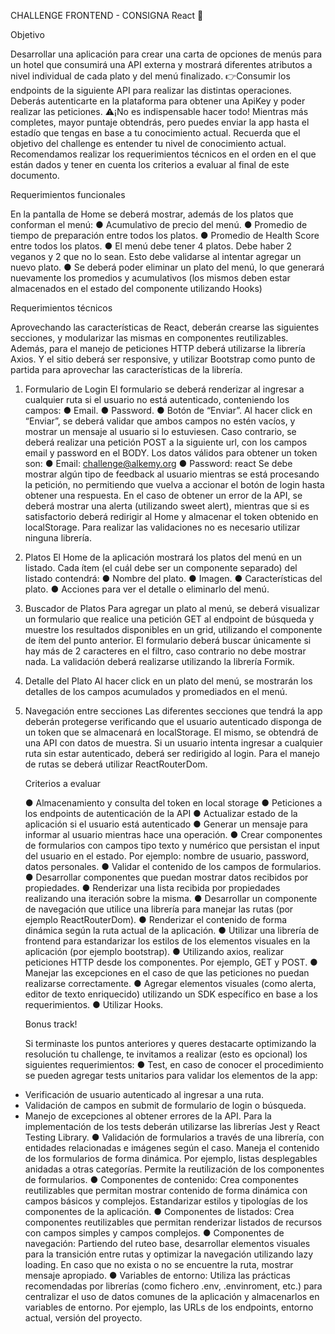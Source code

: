 CHALLENGE FRONTEND - CONSIGNA
React 🚀

Objetivo

Desarrollar una aplicación para crear una carta de opciones de menús para un hotel que consumirá una
API externa y mostrará diferentes atributos a nivel individual de cada plato y del menú finalizado.
👉Consumir los endpoints de la siguiente API para realizar las distintas operaciones. Deberás
autenticarte en la plataforma para obtener una ApiKey y poder realizar las peticiones.
⚠️¡No es indispensable hacer todo!
Mientras más completes, mayor puntaje obtendrás, pero puedes enviar la app hasta el estadío que
tengas en base a tu conocimiento actual. Recuerda que el objetivo del challenge es entender tu nivel
de conocimiento actual. Recomendamos realizar los requerimientos técnicos en el orden en el que
están dados y tener en cuenta los criterios a evaluar al final de este documento.

Requerimientos funcionales

En la pantalla de Home se deberá mostrar, además de los platos que conforman el menú:
● Acumulativo de precio del menú.
● Promedio de tiempo de preparación entre todos los platos.
● Promedio de Health Score entre todos los platos.
● El menú debe tener 4 platos. Debe haber 2 veganos y 2 que no lo sean. Esto debe
validarse al intentar agregar un nuevo plato.
● Se deberá poder eliminar un plato del menú, lo que generará nuevamente los promedios
y acumulativos (los mismos deben estar almacenados en el estado del componente
utilizando Hooks)

Requerimientos técnicos

Aprovechando las características de React, deberán crearse las siguientes secciones, y modularizar
las mismas en componentes reutilizables.
Además, para el manejo de peticiones HTTP deberá utilizarse la librería Axios. Y el sitio deberá ser
responsive, y utilizar Bootstrap como punto de partida para aprovechar las características de la
librería.

1. Formulario de Login
   El formulario se deberá renderizar al ingresar a cualquier ruta si el usuario no está autenticado,
   conteniendo los campos:
   ● Email.
   ● Password.
   ● Botón de “Enviar”.
   Al hacer click en “Enviar”, se deberá validar que ambos campos no estén vacíos, y mostrar un mensaje
   al usuario si lo estuviesen. Caso contrario, se deberá realizar una petición POST a la siguiente url, con
   los campos email y password en el BODY.
   Los datos válidos para obtener un token son:
   ● Email: challenge@alkemy.org
   ● Password: react
   Se debe mostrar algún tipo de feedback al usuario mientras se está procesando la petición, no
   permitiendo que vuelva a accionar el botón de login hasta obtener una respuesta.
   En el caso de obtener un error de la API, se deberá mostrar una alerta (utilizando sweet alert), mientras
   que si es satisfactorio deberá redirigir al Home y almacenar el token obtenido en localStorage. Para
   realizar las validaciones no es necesario utilizar ninguna librería.
2. Platos
   El Home de la aplicación mostrará los platos del menú en un listado. Cada ítem (el cuál debe ser un
   componente separado) del listado contendrá:
   ● Nombre del plato.
   ● Imagen.
   ● Características del plato.
   ● Acciones para ver el detalle o eliminarlo del menú.
3. Buscador de Platos
   Para agregar un plato al menú, se deberá visualizar un formulario que realice una petición GET al
   endpoint de búsqueda y muestre los resultados disponibles en un grid, utilizando el componente de
   ítem del punto anterior.
   El formulario deberá buscar únicamente si hay más de 2 caracteres en el filtro, caso contrario no debe
   mostrar nada. La validación deberá realizarse utilizando la librería Formik.
4. Detalle del Plato
   Al hacer click en un plato del menú, se mostrarán los detalles de los campos acumulados y
   promediados en el menú.
5. Navegación entre secciones
   Las diferentes secciones que tendrá la app deberán protegerse verificando que el usuario autenticado
   disponga de un token que se almacenará en localStorage. El mismo, se obtendrá de una API con datos
   de muestra. Si un usuario intenta ingresar a cualquier ruta sin estar autenticado, deberá ser redirigido al
   login. Para el manejo de rutas se deberá utilizar ReactRouterDom.

   Criterios a evaluar

   ● Almacenamiento y consulta del token en local storage
   ● Peticiones a los endpoints de autenticación de la API
   ● Actualizar estado de la aplicación si el usuario está autenticado
   ● Generar un mensaje para informar al usuario mientras hace una operación.
   ● Crear componentes de formularios con campos tipo texto y numérico que persistan el
   input del usuario en el estado. Por ejemplo: nombre de usuario, password, datos
   personales.
   ● Validar el contenido de los campos de formularios.
   ● Desarrollar componentes que puedan mostrar datos recibidos por propiedades.
   ● Renderizar una lista recibida por propiedades realizando una iteración sobre la misma.
   ● Desarrollar un componente de navegación que utilice una librería para manejar las rutas
   (por ejemplo ReactRouterDom).
   ● Renderizar el contenido de forma dinámica según la ruta actual de la aplicación.
   ● Utilizar una librería de frontend para estandarizar los estilos de los elementos visuales en
   la aplicación (por ejemplo bootstrap).
   ● Utilizando axios, realizar peticiones HTTP desde los componentes. Por ejemplo, GET y
   POST.
   ● Manejar las excepciones en el caso de que las peticiones no puedan realizarse
   correctamente.
   ● Agregar elementos visuales (como alerta, editor de texto enriquecido) utilizando un SDK
   específico en base a los requerimientos.
   ● Utilizar Hooks.

   Bonus track!

   Si terminaste los puntos anteriores y queres destacarte optimizando la resolución tu challenge, te
   invitamos a realizar (esto es opcional) los siguientes requerimientos:
   ● Test, en caso de conocer el procedimiento se pueden agregar tests unitarios para validar
   los elementos de la app:

- Verificación de usuario autenticado al ingresar a una ruta.
- Validación de campos en submit de formulario de login o búsqueda.
- Manejo de excepciones al obtener errores de la API.
  Para la implementación de los tests deberán utilizarse las librerías Jest y React Testing
  Library.
  ● Validación de formularios a través de una librería, con entidades relacionadas e
  imágenes según el caso. Maneja el contenido de los formularios de forma dinámica. Por
  ejemplo, listas desplegables anidadas a otras categorías. Permite la reutilización de los
  componentes de formularios.
  ● Componentes de contenido: Crea componentes reutilizables que permitan mostrar
  contenido de forma dinámica con campos básicos y complejos. Estandarizar estilos y
  tipologías de los componentes de la aplicación.
  ● Componentes de listados: Crea componentes reutilizables que permitan renderizar
  listados de recursos con campos simples y campos complejos.
  ● Componentes de navegación: Partiendo del ruteo base, desarrollar elementos visuales
  para la transición entre rutas y optimizar la navegación utilizando lazy loading. En caso
  que no exista o no se encuentre la ruta, mostrar mensaje apropiado.
  ● Variables de entorno: Utiliza las prácticas recomendadas por librerías (como fichero .env,
  .envinroment, etc.) para centralizar el uso de datos comunes de la aplicación y
  almacenarlos en variables de entorno. Por ejemplo, las URLs de los endpoints, entorno
  actual, versión del proyecto.

